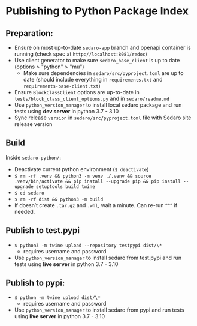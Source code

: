 # Publishing to Python Package Index

## Preparation:

- Ensure on most up-to-date `sedaro-app` branch and openapi container is running (check spec at `http://localhost:8081/redoc`)
- Use client generator to make sure `sedaro_base_client` is up to date (options > "python" > "mu")
  - Make sure dependencies in `sedaro/src/pyproject.toml` are up to date (should include everything in `requirements.txt` and `requirements-base-client.txt`)
- Ensure `BlockClassClient` options are up-to-date in `tests/block_class_client_options.py` and in `sedaro/readme.md`
- Use `python_version_manager` to install local sedaro package and run tests using **dev server** in python 3.7 - 3.10
- Sync release `version` in `sedaro/src/pyproject.toml` file with Sedaro site release version

## Build

Inside `sedaro-python/`:

- Deactivate current python environment (`$ deactivate`)
- `$ rm -rf .venv && python3 -m venv ./.venv && source .venv/bin/activate && pip install --upgrade pip && pip install --upgrade setuptools build twine`
- `$ cd sedaro`
- `$ rm -rf dist && python3 -m build`
- If doesn’t create `.tar.gz` and `.whl`, wait a minute. Can re-run ^^^ if needed.

## Publish to test.pypi

- `$ python3 -m twine upload --repository testpypi dist/\*`
  - requires username and password
- Use `python_version_manager` to install sedaro from test.pypi and run tests using **live server** in python 3.7 - 3.10

## Publish to pypi:

- `$ python -m twine upload dist/\*`
  - requires username and password
- Use `python_version_manager` to install sedaro from pypi and run tests using **live server** in python 3.7 - 3.10
